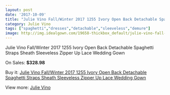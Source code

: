 ```yaml
---
layout: post
date: '2017-10-09'
title: "Julie Vino Fall/Winter 2017 1255 Ivory Open Back Detachable Spaghetti Straps Sheath Sleeveless Zipper Up Lace Wedding Gown"
category: Julie Vino
tags: ["spaghetti","dresses","detachable","sleeveless","demure"]
image: http://img.idealgown.com/19658-thickbox_default/julie-vino-fall-winter-2017-1255-ivory-open-back-detachable-spaghetti-straps-sheath-sleeveless-zipper-up-lace-wedding-gown.jpg
---
```

Julie Vino Fall/Winter 2017 1255 Ivory Open Back Detachable Spaghetti Straps Sheath Sleeveless Zipper Up Lace Wedding Gown

On Sales: **$328.98**
<a href="https://www.idealgown.com/en/julie-vino/7657-julie-vino-fall-winter-2017-1255-ivory-open-back-detachable-spaghetti-straps-sheath-sleeveless-zipper-up-lace-wedding-gown.html"><amp-img layout="responsive" width="600" height="600" src="//img.idealgown.com/19658-thickbox_default/julie-vino-fall-winter-2017-1255-ivory-open-back-detachable-spaghetti-straps-sheath-sleeveless-zipper-up-lace-wedding-gown.jpg" alt="Julie Vino Fall/Winter 2017 1255 Ivory Open Back Detachable Spaghetti Straps Sheath Sleeveless Zipper Up Lace Wedding Gown 0" /></a>
<a href="https://www.idealgown.com/en/julie-vino/7657-julie-vino-fall-winter-2017-1255-ivory-open-back-detachable-spaghetti-straps-sheath-sleeveless-zipper-up-lace-wedding-gown.html"><amp-img layout="responsive" width="600" height="600" src="//img.idealgown.com/19663-thickbox_default/julie-vino-fall-winter-2017-1255-ivory-open-back-detachable-spaghetti-straps-sheath-sleeveless-zipper-up-lace-wedding-gown.jpg" alt="Julie Vino Fall/Winter 2017 1255 Ivory Open Back Detachable Spaghetti Straps Sheath Sleeveless Zipper Up Lace Wedding Gown 1" /></a>
<a href="https://www.idealgown.com/en/julie-vino/7657-julie-vino-fall-winter-2017-1255-ivory-open-back-detachable-spaghetti-straps-sheath-sleeveless-zipper-up-lace-wedding-gown.html"><amp-img layout="responsive" width="600" height="600" src="//img.idealgown.com/19662-thickbox_default/julie-vino-fall-winter-2017-1255-ivory-open-back-detachable-spaghetti-straps-sheath-sleeveless-zipper-up-lace-wedding-gown.jpg" alt="Julie Vino Fall/Winter 2017 1255 Ivory Open Back Detachable Spaghetti Straps Sheath Sleeveless Zipper Up Lace Wedding Gown 2" /></a>
<a href="https://www.idealgown.com/en/julie-vino/7657-julie-vino-fall-winter-2017-1255-ivory-open-back-detachable-spaghetti-straps-sheath-sleeveless-zipper-up-lace-wedding-gown.html"><amp-img layout="responsive" width="600" height="600" src="//img.idealgown.com/19661-thickbox_default/julie-vino-fall-winter-2017-1255-ivory-open-back-detachable-spaghetti-straps-sheath-sleeveless-zipper-up-lace-wedding-gown.jpg" alt="Julie Vino Fall/Winter 2017 1255 Ivory Open Back Detachable Spaghetti Straps Sheath Sleeveless Zipper Up Lace Wedding Gown 3" /></a>
<a href="https://www.idealgown.com/en/julie-vino/7657-julie-vino-fall-winter-2017-1255-ivory-open-back-detachable-spaghetti-straps-sheath-sleeveless-zipper-up-lace-wedding-gown.html"><amp-img layout="responsive" width="600" height="600" src="//img.idealgown.com/19660-thickbox_default/julie-vino-fall-winter-2017-1255-ivory-open-back-detachable-spaghetti-straps-sheath-sleeveless-zipper-up-lace-wedding-gown.jpg" alt="Julie Vino Fall/Winter 2017 1255 Ivory Open Back Detachable Spaghetti Straps Sheath Sleeveless Zipper Up Lace Wedding Gown 4" /></a>
<a href="https://www.idealgown.com/en/julie-vino/7657-julie-vino-fall-winter-2017-1255-ivory-open-back-detachable-spaghetti-straps-sheath-sleeveless-zipper-up-lace-wedding-gown.html"><amp-img layout="responsive" width="600" height="600" src="//img.idealgown.com/19659-thickbox_default/julie-vino-fall-winter-2017-1255-ivory-open-back-detachable-spaghetti-straps-sheath-sleeveless-zipper-up-lace-wedding-gown.jpg" alt="Julie Vino Fall/Winter 2017 1255 Ivory Open Back Detachable Spaghetti Straps Sheath Sleeveless Zipper Up Lace Wedding Gown 5" /></a>

Buy it: [Julie Vino Fall/Winter 2017 1255 Ivory Open Back Detachable Spaghetti Straps Sheath Sleeveless Zipper Up Lace Wedding Gown](https://www.idealgown.com/en/julie-vino/7657-julie-vino-fall-winter-2017-1255-ivory-open-back-detachable-spaghetti-straps-sheath-sleeveless-zipper-up-lace-wedding-gown.html "Julie Vino Fall/Winter 2017 1255 Ivory Open Back Detachable Spaghetti Straps Sheath Sleeveless Zipper Up Lace Wedding Gown")

View more: [Julie Vino](https://www.idealgown.com/en/151-julie-vino "Julie Vino")
